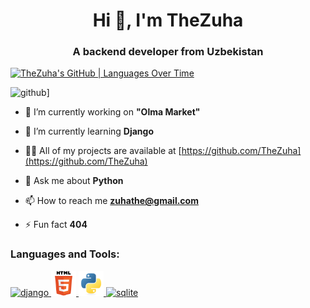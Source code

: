 <h1 align="center">Hi 👋, I'm TheZuha
</h1>
<h3 align="center">A backend developer from Uzbekistan</h3>

   [![TheZuha's GitHub | Languages Over Time](https://stats.quira.sh/TheZuha/languages-over-time?theme=dark)](https://quira.sh?utm_source=widgets&utm_campaign=TheZuha)

   ![github](https://img.shields.io/badge/GitHub-000000?style=for-the-badge&logo=GitHub&logoColor=white)]

- 🔭 I’m currently working on **"Olma Market"**

- 🌱 I’m currently learning **Django**

- 👨‍💻 All of my projects are available at [https://github.com/TheZuha](https://github.com/TheZuha)

- 💬 Ask me about **Python**

- 📫 How to reach me **zuhathe@gmail.com**

- ⚡ Fun fact **404**

<p align="left">
</p>

<h3 align="left">Languages and Tools:</h3>
<p align="left"> <a href="https://www.djangoproject.com/" target="_blank" rel="noreferrer"> <img src="https://cdn.worldvectorlogo.com/logos/django.svg" alt="django" width="40" height="40"/> </a> <a href="https://www.w3.org/html/" target="_blank" rel="noreferrer"> <img src="https://raw.githubusercontent.com/devicons/devicon/master/icons/html5/html5-original-wordmark.svg" alt="html5" width="40" height="40"/> </a> <a href="https://www.python.org" target="_blank" rel="noreferrer"> <img src="https://raw.githubusercontent.com/devicons/devicon/master/icons/python/python-original.svg" alt="python" width="40" height="40"/> </a> <a href="https://www.sqlite.org/" target="_blank" rel="noreferrer"> <img src="https://www.vectorlogo.zone/logos/sqlite/sqlite-icon.svg" alt="sqlite" width="40" height="40"/> </a> </p>



